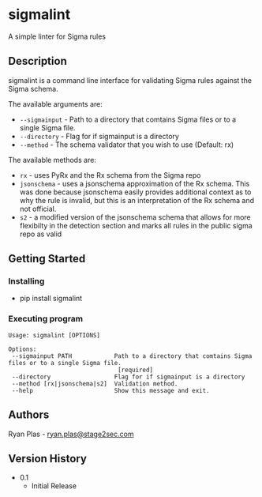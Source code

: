 # sigmalint

A simple linter for Sigma rules

## Description

sigmalint is a command line interface for validating Sigma rules against the Sigma schema.

The available arguments are:
* `--sigmainput` - Path to a directory that comtains Sigma files or to a single Sigma file.
* `--directory` - Flag for if sigmainput is a directory
* `--method` - The schema validator that you wish to use (Default: rx)

The available methods are:
* `rx` - uses PyRx and the Rx schema from the Sigma repo
* `jsonschema` - uses a jsonschema approximation of the Rx schema. This was done because jsonschema easily provides additional context as to why the rule is invalid, but this is an interpretation of the Rx schema and not official.
* `s2` - a modified version of the jsonschema schema that allows for more flexibilty in the detection section and marks all rules in the public sigma repo as valid

## Getting Started

### Installing

* pip install sigmalint

### Executing program

```
Usage: sigmalint [OPTIONS]

Options:
 --sigmainput PATH            Path to a directory that comtains Sigma files or to a single Sigma file.  
                               [required]
 --directory                  Flag for if sigmainput is a directory
 --method [rx|jsonschema|s2]  Validation method.
 --help                       Show this message and exit.
```

## Authors

Ryan Plas - ryan.plas@stage2sec.com

## Version History

* 0.1
    * Initial Release
